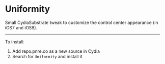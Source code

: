 Uniformity
============

Small CydiaSubstrate tweak to customize the control center appearance (in iOS7 and iOS8).

---

To install:

1. Add repo.pnre.co as a new source in Cydia
2. Search for `Uniformity` and install it
